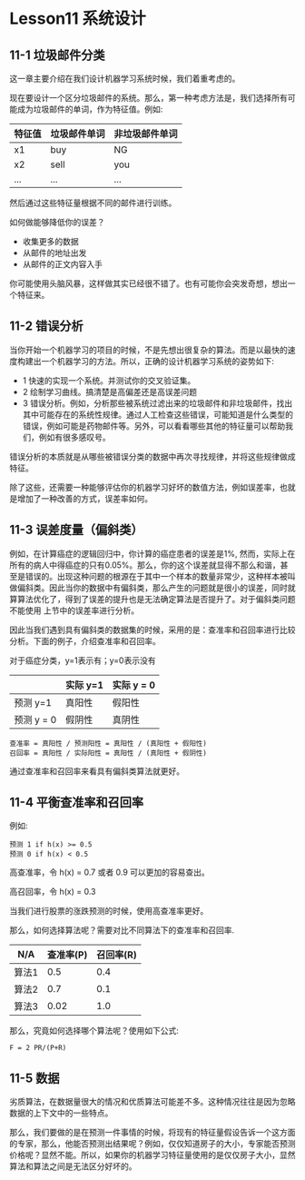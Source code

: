 # Lesson11 系统设计

## 11-1 垃圾邮件分类

这一章主要介绍在我们设计机器学习系统时候，我们着重考虑的。

现在要设计一个区分垃圾邮件的系统。那么，第一种考虑方法是，我们选择所有可能成为垃圾邮件的单词，作为特征值。例如:

| 特征值 | 垃圾邮件单词 | 非垃圾邮件单词 |
| ----- | -----------|-------------|
| x1 | buy | NG |
| x2 | sell | you |
| ... | ... | ... |

然后通过这些特征量根据不同的邮件进行训练。

如何做能够降低你的误差？

* 收集更多的数据
* 从邮件的地址出发
* 从邮件的正文内容入手

你可能使用头脑风暴，这样做其实已经很不错了。也有可能你会突发奇想，想出一个特征来。

## 11-2 错误分析

当你开始一个机器学习的项目的时候，不是先想出很复杂的算法。而是以最快的速度构建出一个机器学习的方法。所以，正确的设计机器学习系统的姿势如下:

* 1 快速的实现一个系统。并测试你的交叉验证集。
* 2 绘制学习曲线。搞清楚是高偏差还是高误差问题
* 3 错误分析。例如，分析那些被系统过滤出来的垃圾邮件和非垃圾邮件，找出其中可能存在的系统性规律。通过人工检查这些错误，可能知道是什么类型的错误，例如可能是药物邮件等。另外，可以看看哪些其他的特征量可以帮助我们，例如有很多感叹号。

错误分析的本质就是从哪些被错误分类的数据中再次寻找规律，并将这些规律做成特征。

除了这些，还需要一种能够评估你的机器学习好坏的数值方法，例如误差率，也就是增加了一种改善的方式，误差率如何。

## 11-3 误差度量（偏斜类）

例如，在计算癌症的逻辑回归中，你计算的癌症患者的误差是1%, 然而，实际上在所有的病人中得癌症的只有0.05%。那么，你的这个误差就显得不那么和谐，甚至是错误的。出现这种问题的根源在于其中一个样本的数量非常少，这种样本被叫做偏斜类。因此当你的数据中有偏斜类，那么产生的问题就是很小的误差，同时就算算法优化了，得到了误差的提升也是无法确定算法是否提升了。对于偏斜类问题不能使用 上节中的误差率进行分析。

因此当我们遇到具有偏斜类的数据集的时候，采用的是：查准率和召回率进行比较分析。下面的例子，介绍查准率和召回率。

对于癌症分类，y=1表示有；y=0表示没有

| | 实际 y=1 | 实际 y = 0 |
|---| ------- | ----------|
| 预测 y=1 | 真阳性  |  假阳性 |
| 预测 y = 0 | 假阴性 | 真阴性 |

	查准率 = 真阳性 / 预测阳性 = 真阳性 / (真阳性 + 假阳性)
	召回率 = 真阳性 / 实际阳性 = 真阳性 / (真阳性 + 假阴性)
	
通过查准率和召回率来看具有偏斜类算法就更好。

## 11-4 平衡查准率和召回率

例如:

	预测 1 if h(x) >= 0.5
	预测 0 if h(x) < 0.5
	
高查准率，令 h(x) = 0.7 或者 0.9 可以更加的容易查出。

高召回率，令 h(x) = 0.3 

当我们进行股票的涨跌预测的时候，使用高查准率更好。

那么，如何选择算法呢？需要对比不同算法下的查准率和召回率.

| N/A | 查准率(P) | 召回率(R) |
| ----|-------|-------|
| 算法1  | 0.5 | 0.4 |
| 算法2 | 0.7 | 0.1 |
|算法3 | 0.02 | 1.0 |

那么，究竟如何选择哪个算法呢？使用如下公式:

	F = 2 PR/(P+R)
	
## 11-5 数据

 劣质算法，在数据量很大的情况和优质算法可能差不多。这种情况往往是因为忽略数据的上下文中的一些特点。
 
 那么，我们要做的是在预测一件事情的时候，将现有的特征量假设告诉一个这方面的专家，那么，他能否预测出结果呢？例如，仅仅知道房子的大小，专家能否预测价格呢？显然不能。所以，如果你的机器学习特征量使用的是仅仅房子大小，显然算法和算法之间是无法区分好坏的。



